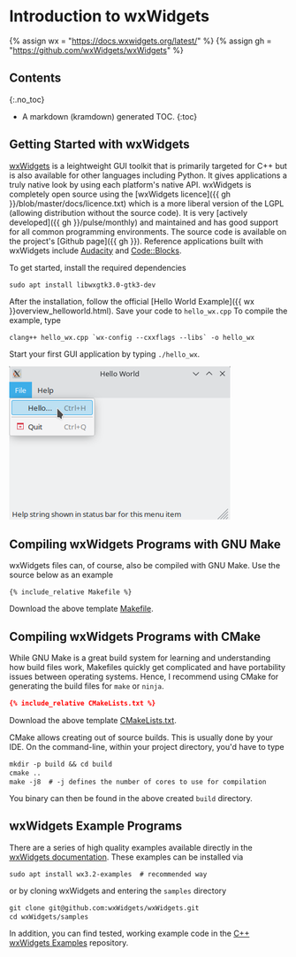 # Introduction to wxWidgets
{% assign wx = "https://docs.wxwidgets.org/latest/" %}
{% assign gh = "https://github.com/wxWidgets/wxWidgets" %}

## Contents
{:.no_toc}
* A markdown (kramdown) generated TOC.
{:toc}

## Getting Started with wxWidgets
[wxWidgets](https://www.wxwidgets.org/) is a leightweight GUI toolkit that is
primarily targeted for C++
but is also available for other languages including Python. It gives
applications a truly native look by using each platform's native API. 
wxWidgets is completely open source using the
[wxWidgets licence]({{ gh }}/blob/master/docs/licence.txt) which is
a more liberal version of the LGPL (allowing distribution without the source
code). It is very
[actively developed]({{ gh }}/pulse/monthly) and maintained and has good
support for all common programming environments. The source code is available
on the project's [Github page]({{ gh }}). Reference applications built with
wxWidgets include
[Audacity](https://github.com/audacity/audacity) and
[Code::Blocks](https://www.codeblocks.org/).

To get started, install the required dependencies

```
sudo apt install libwxgtk3.0-gtk3-dev
```

After the installation, follow the official
[Hello World Example]({{ wx }}overview_helloworld.html). Save your code to
`hello_wx.cpp`
To compile the example, type

```
clang++ hello_wx.cpp `wx-config --cxxflags --libs` -o hello_wx
```

Start your first GUI application by typing `./hello_wx`.

![wxWidgets hello world application](images/hello_wx.png)

## Compiling wxWidgets Programs with GNU Make
wxWidgets files can, of course, also be compiled with GNU Make. Use the
source below as an example
```make
{% include_relative Makefile %}
```
Download the above template [Makefile](Makefile).

## Compiling wxWidgets Programs with CMake
While GNU Make is a great build system for learning and understanding how
build files work, Makefiles quickly get complicated and have portability
issues between operating systems. Hence, I recommend using CMake for
generating the build files for `make` or `ninja`.

```cmake
{% include_relative CMakeLists.txt %}
```
Download the above template [CMakeLists.txt](CMakeLists.txt).

CMake allows creating out of source builds. This is usually done by your IDE.
On the command-line, within your project directory, you'd have to
type
```shell
mkdir -p build && cd build
cmake ..
make -j8  # -j defines the number of cores to use for compilation
```
You binary can then be found in the above created `build` directory.

## wxWidgets Example Programs
There are a series of high quality examples available directly in the
[wxWidgets documentation](https://docs.wxwidgets.org/3.2/page_samples.html).
These examples can be installed via

```shell
sudo apt install wx3.2-examples  # recommended way
```

or by cloning wxWidgets and entering the `samples` directory

```shell
git clone git@github.com:wxWidgets/wxWidgets.git
cd wxWidgets/samples
```

In addition, you can find tested, working example code in the
[C++ wxWidgets Examples](https://gitlab.com/htl-bulme/cpp_wx_examples/)
repository.
